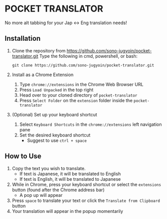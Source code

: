 
# POCKET TRANSLATOR

No more alt tabbing for your Jap <-> Eng translation needs!

  

## Installation

1. Clone the repository from https://github.com/sono-jugyoin/pocket-translator.git
	Type the following in cmd, powershell, or bash:
	```
	git clone https://github.com/sono-jugyoin/pocket-translator.git
	```

2. Install as a Chrome Extension
	1.	 Type `chrome://extensions` in the Chrome Web Browser URL
	2.	 Press `Load Unpacked` in the top right
	3.	 Head over to your cloned directory of `pocket-translator`
	4.	 Press `Select Folder` on the `extension` folder inside the `pocket-translator`
3. (Optional) Set up your keyboard shortcut
	1. Select `Keyboard Shortcuts` in the `chrome://extensions` left navigation pane
	2. Set the desired keyboard shortcut
		- Suggest to use `ctrl + space`

## How to Use
1. Copy the text you wish to translate. 
	- If text is Japanese, it will be translated to English
	- If text is English, it will be translated to Japanese
2. While in Chrome, press your keyboard shortcut or select the `extensions` button (found after the Chrome address bar)
	- A pop up will appear
3. Press `space` to translate your text or click the `Translate from Clipboard` button
4. Your translation will appear in the popup momentarily